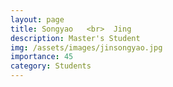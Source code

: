 ```yaml
---
layout: page
title: Songyao   <br>  Jing
description: Master's Student
img: /assets/images/jinsongyao.jpg
importance: 45
category: Students
---
```

